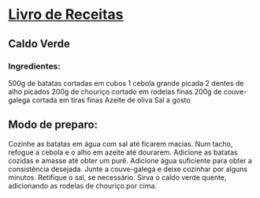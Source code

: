 # [Livro de Receitas](../README.md)

## Caldo Verde

### Ingredientes:

500g de batatas cortadas em cubos
1 cebola grande picada
2 dentes de alho picados
200g de chouriço cortado em rodelas finas
200g de couve-galega cortada em tiras finas
Azeite de oliva
Sal a gosto

## Modo de preparo:

Cozinhe as batatas em água com sal até ficarem macias.
Num tacho, refogue a cebola e o alho em azeite até dourarem.
Adicione as batatas cozidas e amasse até obter um purê.
Adicione água suficiente para obter a consistência desejada.
Junte a couve-galega e deixe cozinhar por alguns minutos.
Retifique o sal, se necessário.
Sirva o caldo verde quente, adicionando as rodelas de chouriço por cima.